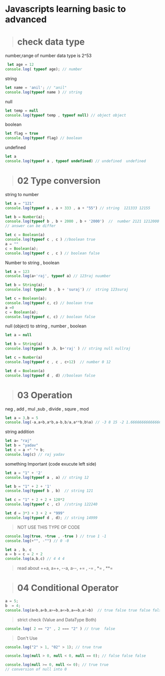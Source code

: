 # Javascripts learning basic to advanced

> # check data type
number,range of number data type is 2^53
```js
 let age = 12
console.log( typeof age); // number
```
string 

```js
let name = 'anil'; // "anil"
console.log(typeof name ) // string
```
null

```js
let temp = null
console.log(typeof temp , typeof null) // object object
```
boolean

```js
let flag = true
console.log(typeof flag) // boolean
```
undefined

```js
let a
console.log(typeof a , typeof undefined) // undefined  undefined
```
> # 02 Type conversion

string to number

```js
let a = "121"
console.log(typeof a , a + 333 , a + "55") // string  121333 12155 

let b = Number(a);
console.log(typeof b , b + 2000 , b + '2000')  //  number 2121 1212000 
// answer can be differ

let c = Boolean(a)
console.log(typeof c , c ) //boolean true
a = ""
c = Boolean(a);
console.log(typeof c , c ) // boolean false

```
Number to string , boolean 

```js
let a = 123
console.log(a+'raj', typeof a) // 123raj nuumber

let b = String(a);
console.log( typeof b , b + 'suraj') //  string 123suraj

let c = Boolean(a);
console.log(typeof c, c) // boolean true
a =0
c = Boolean(a);
console.log(typeof c, c) // boolean false

```
null (object) to string , number , boolean

```js
let a = null

let b = String(a)
console.log(typeof b ,b, b+'raj' ) // string null nullraj

let c = Number(a)
console.log(typeof c , c , c+12)  // number 0 12

let d = Boolean(a)
console.log(typeof d , d) //boolean false 
```

> # 03  Operation  
neg , add , mul ,sub , divide  , squre , mod
```js
let a = 3,b = 5
console.log(-a,a+b,a*b,a-b,b/a,a**b,b%a) // -3 8 15 -2 1.6666666666666667 243 2
```
string addition

```js
let a= "raj"
let b = "yadav"
let c = a +" "+ b; 
console.log(c) // raj yadav
```
something Important (code exucute left side)
```js
let a = "1" + '2'
console.log(typeof a , a) // string 12

let b = "1" + 2 + '1'
console.log(typeof b , b)  // string 121

let c = "1" + 2 + 2 + 120*2 
console.log(typeof c , c)  //string 122240

let d = 3*3 + 3 + 2 + "999"
console.log(typeof d , d); // string 14999
```

> NOT USE THIS TYPE OF CODE
```js
console.log(true, +true , -true ) // true 1 -1
console.log(+"", -"") // 0 -0

let a , b, c 
a = b = c = 2 + 2 
console.log(a,b,c) // 4 4 4
```
> read about ++a, a++, --a, a--, += , -= , *= , **=

> # 04 Conditional Operator
```js
a = 5;
b  = 4;
console.log(a>b,a<b,a>=b,a<=b,a==b,a!=b)  // true false true false false true 
```
> strict check (Value and DataType Both)
```js
console.log( 2 == "2" , 2 === "2" ) // true  false 
```
> Don't Use 
```js
console.log("2" > 1, "02" > 1); // true true

console.log(null > 0, null < 0, null == 0); // false false false

console.log(null >= 0, null <= 0); // true true
// conversion of null into 0
```






